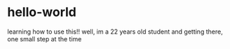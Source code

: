 # hello-world
learning how to use this!!
well, im a 22 years old student and getting there, one small step at the time
